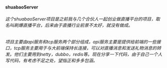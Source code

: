 #### shuabaoServer
###### 这个shuabaoServer项目是之前我与几个合伙人一起创业做直播平台的项目，取名叫刷爆直播平台，后来由于直播行业前景不太好，就没有做成。
###### 项目主要由api服务和tcp服务两个部分组成，api服务主要是提供给前端的一些接口，tcp服务主要用于与大前端保持长连接，可以对直播消息和发送礼物消息的转发。他们主要用到netty，dubbo，redis等。现在分享一下代码，由于自己一个人写代码，有考虑不足之处，望指正和多多包涵。
